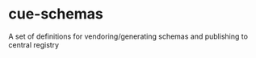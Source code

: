 # cue-schemas
A set of definitions for vendoring/generating schemas and publishing to central registry

